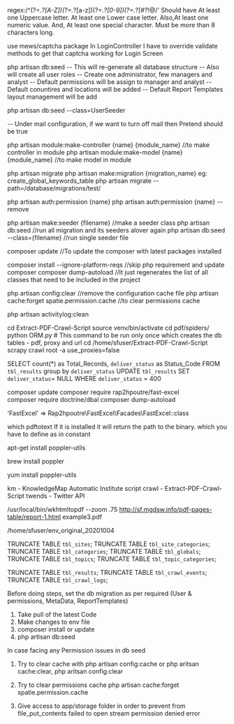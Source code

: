 <!-- ** Password Strong Regex ** -->
regex:/^(?=.*?[A-Z])(?=.*?[a-z])(?=.*?[0-9])(?=.*?[#?!@$%^&*-]).{6,}$/'
Should have At least one Uppercase letter.
At least one Lower case letter.
Also,At least one numeric value.
And, At least one special character.
Must be more than 8 characters long.

<!-- ** Laravel Captcha ** -->
use mews/captcha package
In LoginController I have to override validate methods to get that captcha working for Login Screen

<!-- ** To Setup Fresh Project ** -->
php artisan db:seed
-- This will re-generate all database structure
-- Also will create all user roles
-- Create one administrator, few managers and analyst
-- Default permissions will be assign to manager and analyst
-- Default conuntires and locations will be added
-- Default Report Templates layout management will be add

<!-- ** if we need to run specific data seeer ** -->
php artisan db:seed --class=UserSeeder

<!-- ** Mail Trap (On/Off) ** -->
-- Under mail configuration, if we want to turn off mail then Pretend should be true

<!-- Laravel Commands Used till now -->
php artisan module:make-controller {name} {module_name}  //to make controller in module
php artisan module:make-model {name} {module_name}  //to make model in module

<!-- Migration Commands -->
php artisan migrate  <!-- run new migration created -->
php artisan make:migration {migration_name} eg: create_global_keywords_table <!--To make migration-->
php artisan migrate --path=/database/migrations/test/

<!-- Auth Permission Commands -->
php artisan auth:permission  {name} <!--To create permission with view edit add delete-->
php artisan auth:permission {name} --remove <!--to delete permission with the name given -->

<!-- ** Seeder Commands ** -->
php artisan make:seeder {filename} //make a seeder class
php artisan db:seed //run all migration and its seeders alover again
php artisan db:seed --class={filename} //run single seeder file

<!-- Composer Commands -->
composer update //To update the composer with latest packages installed
<!-- In Case composer update doesn't run successfully due to php version collapse and packages dependency on php version
     Run the following commands which skip the php version requirement -->
composer install --ignore-platform-reqs   //skip php requirement and update composer
composer dump-autoload  //It just regenerates the list of all classes that need to be included in the project 

<!-- Config Commands -->
php artisan config:clear  //remove the configuration cache file
php artisan cache:forget spatie.permission.cache //to clear permissions cache

<!-- ** Laravel Commands Used till now ** -->

<!-- ** To Clean activity logs older than 365 days, setup command on server to run daily ** -->
php artisan activitylog:clean

<!-- ** Run Institute Report Automatic Crawl Script ** -->
cd Extract-PDF-Crawl-Script
source venv/bin/activate
cd pdf/spiders/
python ORM.py  # This command to be run only once which creates the db tables - pdf, proxy and url
cd /home/sfuser/Extract-PDF-Crawl-Script
scrapy crawl root -a use_proxies=false

<!-- ** Automatic ML engine result response get ** -->
SELECT count(*) as Total_Records, `deliver_status` as Status_Code FROM `tbl_results` group by `deliver_status`
UPDATE `tbl_results` SET `deliver_status`= NULL WHERE `deliver_status` = 400

<!-- ** Package for db seed importing excel ** -->
<!-- Step- 1 -->
composer update
composer require rap2hpoutre/fast-excel  
composer require doctrine/dbal
composer dump-autoload
<!-- Step- 2 -->
<!-- Include this in config/app.php under aliases -->
'FastExcel' => Rap2hpoutre\FastExcel\Facades\FastExcel::class


<!-- ** PDF TO TEXT Package ** -->
which pdftotext
If it is installed it will return the path to the binary. which you have to define as in constant

<!-- To install the binary you can use this command on Ubuntu or Debian: -->
apt-get install poppler-utils

<!-- On a mac you can install the binary using brew -->
brew install poppler 

<!-- If you're on RedHat or CentOS use this: -->
yum install poppler-utils


<!-- ** Independent scripts working in below directories ** -->
km - KnowledgeMap
Automatic Institute script crawl - Extract-PDF-Crawl-Script
twends - Twitter API

<!-- ** Command used to test html to pdf conversion  ** -->
/usr/local/bin/wkhtmltopdf --zoom .75  http://sf.mgdsw.info/pdf-pages-table/report-1.html example3.pdf

<!-- ** .env backup of developmetn server ** -->
/home/sfuser/env_original_20201004

<!-- ** Truncate all records from SCMA ** -->
TRUNCATE TABLE `tbl_sites`;
TRUNCATE TABLE `tbl_site_categories`;
TRUNCATE TABLE `tbl_categories`;
TRUNCATE TABLE `tbl_globals`;
TRUNCATE TABLE `tbl_topics`;
TRUNCATE TABLE `tbl_topic_categories`;

TRUNCATE TABLE `tbl_results`;
TRUNCATE TABLE `tbl_crawl_events`;
TRUNCATE TABLE `tbl_crawl_logs`;


<!------********* Installation to Staging Server *********** -----> 
Before doing steps, set the db migration as per required (User & permissions, MetaData, ReportTemplates)
1. Take pull of the latest Code
2. Make changes to env file
3. composer install or update
4. php artisan db:seed

In case facing any Permission issues in db seed
1. Try to clear cache with
    php artisan config:cache or php aritsan cache:clear, php aritsan config:clear
2. Try to clear permissions cache
    php artisan cache:forget spatie.permission.cache 

5. Give access to app/storage folder in order to prevent from file_put_contents failed to open stream permission denied error